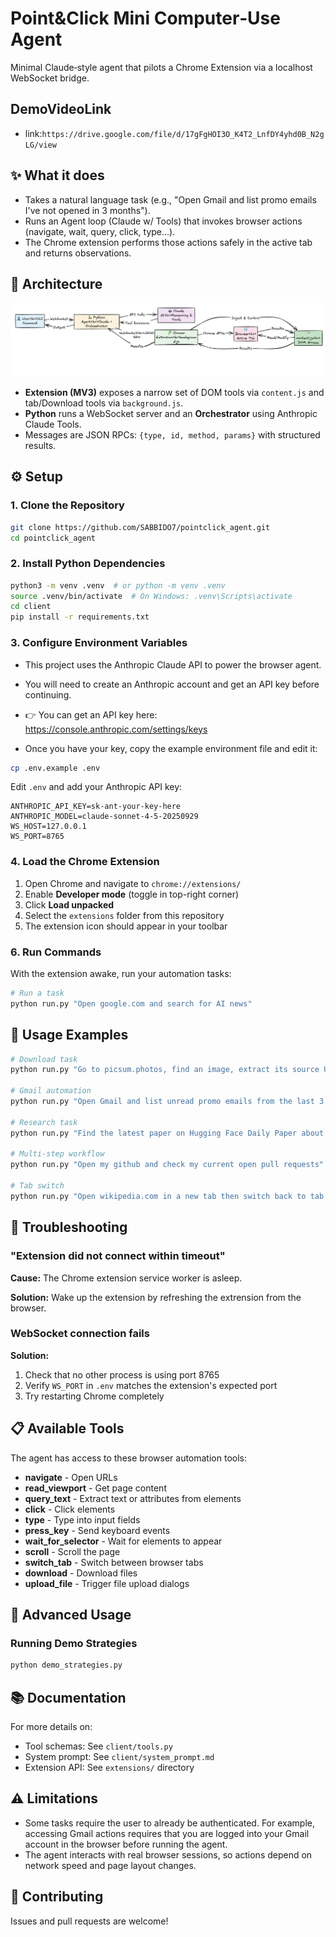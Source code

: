 # Point&Click Mini Computer‑Use Agent

Minimal Claude‑style agent that pilots a Chrome Extension via a localhost WebSocket bridge.

## DemoVideoLink

- link:`https://drive.google.com/file/d/17gFgHOI3O_K4T2_LnfDY4yhd0B_N2gLG/view`

## ✨ What it does

- Takes a natural language task (e.g., "Open Gmail and list promo emails I've not opened in 3 months").
- Runs an Agent loop (Claude w/ Tools) that invokes browser actions (navigate, wait, query, click, type…).
- The Chrome extension performs those actions safely in the active tab and returns observations.

## 🧩 Architecture

![alt text](Architecture.png)

- **Extension (MV3)** exposes a narrow set of DOM tools via `content.js` and tab/Download tools via `background.js`.
- **Python** runs a WebSocket server and an **Orchestrator** using Anthropic Claude Tools.
- Messages are JSON RPCs: `{type, id, method, params}` with structured results.

## ⚙️ Setup

### 1. Clone the Repository
```bash
git clone https://github.com/SABBIDO7/pointclick_agent.git
cd pointclick_agent
```

### 2. Install Python Dependencies
```bash
python3 -m venv .venv  # or python -m venv .venv
source .venv/bin/activate  # On Windows: .venv\Scripts\activate
cd client
pip install -r requirements.txt
```

### 3. Configure Environment Variables

- This project uses the Anthropic Claude API to power the browser agent.
- You will need to create an Anthropic account and get an API key before continuing.

- 👉 You can get an API key here: https://console.anthropic.com/settings/keys

- Once you have your key, copy the example environment file and edit it:

```bash
cp .env.example .env
```

Edit `.env` and add your Anthropic API key:
```
ANTHROPIC_API_KEY=sk-ant-your-key-here
ANTHROPIC_MODEL=claude-sonnet-4-5-20250929
WS_HOST=127.0.0.1
WS_PORT=8765
```

### 4. Load the Chrome Extension

1. Open Chrome and navigate to `chrome://extensions/`
2. Enable **Developer mode** (toggle in top-right corner)
3. Click **Load unpacked**
4. Select the `extensions` folder from this repository
5. The extension icon should appear in your toolbar

### 6. Run Commands

With the extension awake, run your automation tasks:

```bash
# Run a task
python run.py "Open google.com and search for AI news"
```

## 🚀 Usage Examples

```bash
# Download task
python run.py "Go to picsum.photos, find an image, extract its source URL, and download it"

# Gmail automation
python run.py "Open Gmail and list unread promo emails from the last 3 months" 

# Research task
python run.py "Find the latest paper on Hugging Face Daily Paper about UI Agents"

# Multi-step workflow
python run.py "Open my github and check my current open pull requests"

# Tab switch
python run.py "Open wikipedia.com in a new tab then switch back to tab 0"

```

## 🔧 Troubleshooting

### "Extension did not connect within timeout"

**Cause:** The Chrome extension service worker is asleep.

**Solution:** Wake up the extension by refreshing the extrension from the browser.

### WebSocket connection fails

**Solution:** 
1. Check that no other process is using port 8765
2. Verify `WS_PORT` in `.env` matches the extension's expected port
3. Try restarting Chrome completely

## 📋 Available Tools

The agent has access to these browser automation tools:

- **navigate** - Open URLs
- **read_viewport** - Get page content
- **query_text** - Extract text or attributes from elements
- **click** - Click elements
- **type** - Type into input fields
- **press_key** - Send keyboard events
- **wait_for_selector** - Wait for elements to appear
- **scroll** - Scroll the page
- **switch_tab** - Switch between browser tabs
- **download** - Download files
- **upload_file** - Trigger file upload dialogs

## 📝 Advanced Usage

### Running Demo Strategies
```bash
python demo_strategies.py
```

## 📚 Documentation

For more details on:
- Tool schemas: See `client/tools.py`
- System prompt: See `client/system_prompt.md`
- Extension API: See `extensions/` directory

## ⚠️ Limitations

- Some tasks require the user to already be authenticated. For example, accessing Gmail actions requires that you are logged into your Gmail account in the browser before running the agent.
- The agent interacts with real browser sessions, so actions depend on network speed and page layout changes.

## 🤝 Contributing

Issues and pull requests are welcome!
